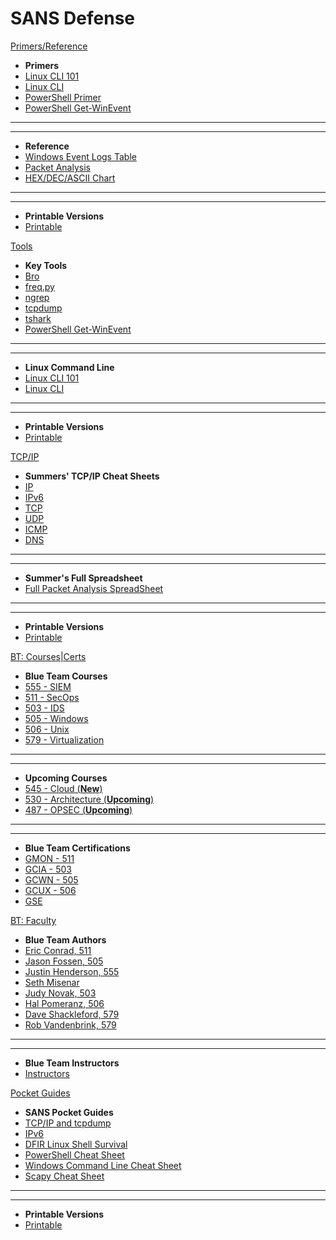 SANS Defense
======


[Primers/Reference]()

- **Primers**
-	[Linux CLI 101](Tools/LinuxCLI101.md)
-	[Linux CLI](Tools/LinuxCLI.md)
-   [PowerShell Primer](Tools/PowerShell.md)
-	[PowerShell Get-WinEvent](Tools/Get-WinEvent.md)
-   ----
-   ----
- **Reference**
-	[Windows Event Logs Table](Tools/WindowsEventLogsTable.md)
-   [Packet Analysis](Packets.md)
- <a href='Tools/tcpip/ascii.html' target='_blank'>HEX/DEC/ASCII Chart</a>
-   ----
-   ----
- **Printable Versions**
- [Printable](Printables.md)


[Tools]()

- **Key Tools**
- [Bro](Tools/Bro.md)
- [freq.py](Tools/freq.py.md)
- [ngrep](Tools/ngrep.md)
- [tcpdump](Tools/tcpdump.md)
- [tshark](Tools/tshark.md)
- [PowerShell Get-WinEvent](Tools/Get-WinEvent.md)
-   ----
-   ----
- **Linux Command Line**
-	[Linux CLI 101](Tools/LinuxCLI101.md)
-	[Linux CLI](Tools/LinuxCLI.md)
-   ----
-   ----
- **Printable Versions**
- [Printable](Printables.md)

[TCP/IP]()

- **Summers' TCP/IP Cheat Sheets**
- <a href='Tools/tcpip/ip.html' target='_blank'>IP</a>
- <a href='Tools/tcpip/ipv6.html' target='_blank'>IPv6</a>
- <a href='Tools/tcpip/tcp.html' target='_blank'>TCP</a>
- <a href='Tools/tcpip/udp.html' target='_blank'>UDP</a>
- <a href='Tools/tcpip/icmp.html' target='_blank'>ICMP</a>
- <a href='Tools/tcpip/dns.html' target='_blank'>DNS</a>
-   ----
-   ----
- **Summer's Full Spreadsheet**
-   [Full Packet Analysis SpreadSheet](Packets.md)
-   ----
-   ----
- **Printable Versions**
- [Printable](Printables.md)

[BT: Courses|Certs]()

- **Blue Team Courses**
- <a href='https://www.sans.org/sec555' target='_blank'>555 - SIEM</a>
- <a href='https://www.sans.org/sec511' target='_blank'>511 - SecOps</a>
- <a href='https://www.sans.org/sec503' target='_blank'>503 - IDS</a>
- <a href='https://www.sans.org/sec505' target='_blank'>505 - Windows</a>
- <a href='https://www.sans.org/sec506' target='_blank'>506 - Unix</a>
- <a href='https://www.sans.org/sec579' target='_blank'>579 - Virtualization</a>
-   ----
-   ----
- **Upcoming Courses**
- [545 - Cloud (**New**)](#)
- [530 - Architecture (**Upcoming**)](#)
- [487 - OPSEC (**Upcoming**)](#)
-   ----
-   ----
- **Blue Team Certifications**
- <a href='https://giac.org/gmon' target='_blank'>GMON - 511</a>
- <a href='https://giac.org/gcia' target='_blank'>GCIA - 503</a>
- <a href='https://giac.org/gcwn' target='_blank'>GCWN - 505</a>
- <a href='https://giac.org/gcux' target='_blank'>GCUX - 506</a>
- <a href='https://giac.org/gse' target='_blank'>GSE</a>



[BT: Faculty]()

- **Blue Team Authors**
- <a href='https://www.sans.org/instructors/Eric-Conrad' target='_blank'>Eric Conrad, 511</a>
- <a href='https://www.sans.org/instructors/Jason-Fossen' target='_blank'>Jason Fossen, 505</a>
- <a href='https://www.sans.org/instructors/Justin-Henderson' target='_blank'>Justin Henderson, 555</a>
- <a href='https://www.sans.org/instructors/Seth-Misenar' target='_blank'>Seth Misenar</a>
- <a href='https://www.sans.org/instructors/Judy-Novak' target='_blank'>Judy Novak, 503</a>
- <a href='https://www.sans.org/instructors/Hal-Pomeranz' target='_blank'>Hal Pomeranz, 506</a>
- <a href='https://www.sans.org/instructors/Dave-Shackleford' target='_blank'>Dave Shackleford, 579</a>
- <a href='https://isc.sans.edu/handler_list.html#rob-vandenbrink' target='_blank'>Rob Vandenbrink, 579</a>
-   ----
-   ----
- **Blue Team Instructors**
- [Instructors](instructors.md)

[Pocket Guides]()

- **SANS Pocket Guides**
- <a href='Tools/pdfs/tcpip.pdf' target='_blank'>TCP/IP and tcpdump</a>
- <a href='Tools/pdfs/ipv6_tcpip_pocketguide.pdf' target='_blank'>IPv6</a>
- <a href='Tools/pdfs/linux-shell-survival-guide.pdf' target='_blank'>DFIR Linux Shell Survival</a>
- <a href='Tools/pdfs/PowerShellCheatSheet_v41.pdf' target='_blank'>PowerShell Cheat Sheet</a>
- <a href='Tools/pdfs/windows-command-line-sheet.pdf' target='_blank'>Windows Command Line Cheat Sheet</a>
- <a href='Tools/pdfs/ScapyCheatSheet_v0.2.pdf' target='_blank'>Scapy Cheat Sheet</a>
-   ----
-   ----
- **Printable Versions**
- [Printable](Printables.md)

<!---
[Updates]()

- [Errata](Updates/Eratta.md)
- [Submit Bug/Suggestion](Updates/Bugs.md)
- [Course Suggestion](Updates/Suggest.md)
- [Wiki Contributions](Updates/Contrib.md)
- [Wiki Style Guide](Updates/style_guide.md)


[NetWars Defense](NetWars.md)
--->

<!--
[Printables]()

- Primers
- Reference
- Tools
-	[Linux CLI 101](Tools/pdfs/LinuxCLI101.pdf)
-	[Linux CLI](Tools/pdfs/LinuxCLI.pdf)
-	[PowerShell Get-WinEvent](Tools/pdfs/Get-WinEvent.pdf)
-	[Windows Event Logs Table](Tools/pdfs/WindowsEventLogsTable.pdf)
-   [Packet Analysis SpreadSheet](Packets.md)
- [Bro](Tools/pdfs/Bro.pdf)
- [freq.py](Tools/pdfs/freq.py.pdf)
- [tshark](Tools/pdfs/tshark.pdf)
-->


<!--
-	[ModSecurity Rules](Tools/ModSecurity.md)
- [Regex](Tools/Regex.md)
-->


<!--
- #### Other
- [Roadmap](Courses/Roadmap.md)
- [Course You Need/Want](Courses/Needed.md)
-->

<!--
- [Cert You Need/Want](Courses/Needed.md)
-->

<!--
- [DeepBlueCLI](Tools/DeepBlueCLI.md)
-	[SecurityOnion](Tools/SecurityOnion.md)
-	[ELK](Tools/ELK.md)
- [ngrep](Tools/ngrep.md)
- [Scapy](Tools/Scapy.md)
-	[Sguil](Tools/Sguil.md)
-	[Snort](Tools/Snort.md)
-	[Suricata](Tools/Suricata.md)
- [tcpdump](Tools/tcpdump.md)
-	[Wireshark](Tools/Wireshark.md)

[Resources]()

- [PCAPs](#)
- [Wire/tshark Display Filters](#)
-->


<!--
- <a href='Tools/pdfs/windows-cheat-sheet.pdf' target='_blank'>Windows Cheat Sheet</a>
- <a href='Tools/pdfs/linux-cheat-sheet.pdf' target='_blank'>Linux Cheat Sheet</a>- -->